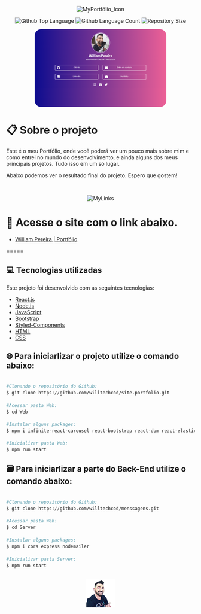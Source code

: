   <p align="center">
  <img alt="MyPortfólio_Icon" src="https://i.imgur.com/EAp3zw7.png" width="30%"> 
  </p>

  <p align="center">
  <img alt="Github Top Language" src="https://img.shields.io/github/languages/top/degabrielofi/MyPortfolio?color=60dbfc">
  <img alt="Github Language Count" src="https://img.shields.io/github/languages/count/degabrielofi/MyPortfolio?color=60dbfc">
  <img alt="Repository Size" src="https://img.shields.io/github/repo-size/degabrielofi/MyPortfolio?color=60dbfc">
</p>

<p align="center">
  <img alt="MyLinks" src="./GitHub/Mockup.png" width="70%"> 
  </p>

# :clipboard: Sobre o projeto

Este é o meu Portfólio, onde você poderá ver um pouco mais sobre mim e como entrei no mundo do desenvolvimento, e ainda alguns dos meus principais projetos. Tudo isso em um só lugar.

Abaixo podemos ver o resultado final do projeto. Espero que gostem!

<br>
<p align="center">
  <img alt="MyLinks" src="./GitHub/MyPortfólio.gif" width="70%"> 
  </p>

# 🔗 Acesse o site com o link abaixo.

- [William Pereira | Portfólio](www.willtechcod.com)

=====

## :computer: Tecnologias utilizadas

Este projeto foi desenvolvido com as seguintes tecnologias:

- [React.js](https://pt-br.reactjs.org/)
- [Node.js](https://nodejs.org/en/)
- [JavaScript](https://www.javascript.com/)
- [Bootstrap](https://getbootstrap.com/)
- [Styled-Components](https://styled-components.com/)
- [HTML](https://developer.mozilla.org/pt-BR/docs/Web/HTML)
- [CSS](https://developer.mozilla.org/pt-BR/docs/Web/CSS)

## 🌐 Para iniciarlizar o projeto utilize o comando abaixo:

```bash

#Clonando o repositório do Github:
$ git clone https://github.com/willtechcod/site.portfolio.git

#Acessar pasta Web:
$ cd Web

#Instalar alguns packages:
$ npm i infinite-react-carousel react-bootstrap react-dom react-elastic-carousel react-icons react-router-dom styled-components sweetalert2 sweetalert2-react-content

#Inicializar pasta Web:
$ npm run start

```

## 🗃️ Para iniciarlizar a parte do Back-End utilize o comando abaixo:

```bash

#Clonando o repositório do Github:
$ git clone https://github.com/willtechcod/menssagens.git

#Acessar pasta Web:
$ cd Server

#Instalar alguns packages:
$ npm i cors express nodemailer

#Inicializar pasta Server:
$ npm run start

```

##

<p align="center">
  <img src="./GitHub/Icon.png" width="15%">
  </p>
